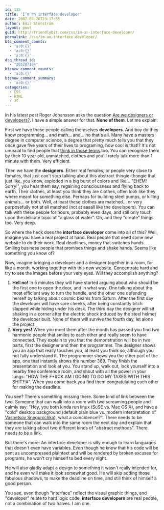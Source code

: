 ```yaml
---
id: 135
title: 'I’m an interface developer'
date: 2007-08-20T23:17:55
author: Emil Stenström
layout: post
guid: http://friendlybit.com/css/im-an-interface-developer/
permalink: /css/im-an-interface-developer/
btc_comment_counts:
  - 'a:0:{}'
  - 'a:0:{}'
  - 'a:0:{}'
dsq_thread_id:
  - "205287184"
btcnew_comment_counts:
  - 'a:0:{}'
btcnew_comment_summary:
  - 'a:0:{}'
categories:
  - CSS
  - HTML
  - JS
---
```

In his latest post Roger Johansson asks the question [Are we designers or developers?](http://www.456bereastreet.com/archive/200708/are_we_designers_or_developers/). I have a simple answer for that. **None of them**. Let me explain:

First we have these people calling themselves **developers**. And boy do they know programming… and math… and… no that's all. Many have a masters degree in computer science, a degree that pretty much tells you that they once gave five years of their lives to programing, how cool is that!? It's not unusual to find people that [think in those terms](http://xkcd.com/55/) too. You can recognize them by their 10 year old, unmatched, clothes and you'll rarely talk more than 1 minute with them. Very efficient.

Then we have the **designers**. Either real females, or people very close to females, that just can't stop talking about this abstract thingie-thongie that just like, you know, exploded in a big burst of colors and like… "EHEM! Sorry!", you hear them say, regaining consciousness and flying back to earth. Their clothes, at least you think they are clothes, often look like they where meant for something else. Perhaps for building steel pumps, or killing animals… or both. Well, at least these clothes are matched… or very purposefully not at all matched (not at aaaall like the developers). You can talk with these people for hours, probably even days, and still only touch upon the delicate topic of "a glass of water". Oh, and they "create" things too. Very deep.

So where the heck does the **interface developer** come into all of this? Well, imagine you have a real project at hand. Real people that need some new website to do their work. Real deadlines, money that switches hands. Smiling business people that promises things and shake hands. Seems like something you know of?

Now, imagine bringing a developer and a designer together in a room, for like a month, working together with this new website. Concentrate hard and try to see the images before your very eyes. Will they accomplish anything?

  1. **Hell no!** In 5 minutes they will have started arguing about who should be the first one to open the door, and in what way. One talking about the most efficient way to turn the handle, and the other one defending herself by talking about cosmic beams from Saturn. After the first day the developer will have sore cheeks, after being constantly bitch slapped while hiding under his desk. The third day the designer will sit shaking in a corner after the electric shock induced by the steel helmet the developer built. None of them will survive the fourth day, let alone the project.
  2. **Very yes!** When you meet them after the month has passed you find two harmonic people that smiles to each other and really seem to have connected. They explain to you that the demonstration will be in two parts, first the designer and then the programmer. The designer shows you an app that really touches you, at least you think so, although you not fully understand it. The programmer shows you the other part of the app, one that instantly shows the number 369. They finish the presentation and look at you. You stand up, walk out, lock yourself into a nearby free conference room, and shout with all the power in your lungs: "HOW THE F*#CK AM I GOING TO DO MY TAXES WITH THIS SHIT?!#". When you come back you find them congratulating each other for making the deadline.

You see? There's something missing there. Some kind of link between the two. Someone that can walk into a room with two screaming people and calmly say: "Hey, you both kinda run linux (SuSE vs. Mac OS X), and have a "cold" desktop background (default plain blue vs. modern interpretation of [Vasnetsov Snegurochka](http://en.wikipedia.org/wiki/Image:Vasnetsov_Snegurochka.jpg)), what a coincidence!?". There needs to be someone that can walk into the same room the next day and explain that they are talking about two different kinds of "abstract methods". There needs to be a link.

But there's more: An interface developer is silly enough to learn languages that doesn't even have variables. Even though he know that his code will be sent as uncompressed plaintext and will be rendered by broken excuses for programs, he won't cry himself to bed every night.

He will also gladly adapt a design to something it wasn't really intended for, and he even will make it look somewhat good. He will skip adding those fabulous shadows, to make the deadline on time, and still think of himself a good person.

You see, even though "interface" reflect the visual graphic things, and "developer" relate to hard logic code, **interface developers** are real people, not a combination of two halves. I am one.
